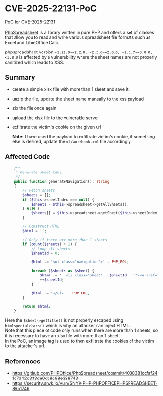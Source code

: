 # CVE-2025-22131-PoC
PoC for CVE-2025-22131 
<br> <br>
[PhpSpreadsheet](https://github.com/PHPOffice/PhpSpreadsheet) is a library written in pure PHP and offers a set of classes that allow you to read and write various spreadsheet file formats such as Excel and LibreOffice Calc. 

phpspreadsheet version `<1.29.8>=2.2.0, <2.3.6>=2.0.0, <2.1.7>=3.0.0, <3.8.0` is affected by a vulnerability where the sheet names are not properly sanitized which leads to XSS.
<br> 

## Summary
- create a simple xlsx file with more than 1 sheet and save it.
- unzip the file, update the sheet name manually to the xss payload
- zip the file once again
- upload the xlsx file to the vulnerable server
- exfiltrate the victim's cookie on the given url

  **Note:** I have used the payload to exfiltrate victim's cookie, if something else is desired, update the `xl/workbook.xml` file accordingly.

## Affected Code
```php
    /**
     * Generate sheet tabs.
     */
    public function generateNavigation(): string
    {
        // Fetch sheets
        $sheets = [];
        if ($this->sheetIndex === null) {
            $sheets = $this->spreadsheet->getAllSheets();
        } else {
            $sheets[] = $this->spreadsheet->getSheet($this->sheetIndex);
        }

        // Construct HTML
        $html = '';

        // Only if there are more than 1 sheets
        if (count($sheets) > 1) {
            // Loop all sheets
            $sheetId = 0;

            $html .= '<ul class="navigation">' . PHP_EOL;

            foreach ($sheets as $sheet) {
                $html .= '  <li class="sheet' . $sheetId . '"><a href="#sheet' . $sheetId . '">' . $sheet->getTitle() . '</a></li>' . PHP_EOL;
                ++$sheetId;
            }

            $html .= '</ul>' . PHP_EOL;
        }

        return $html;
    }
```
Here the `$sheet->getTitle()` is not properly escaped  using `htmlspecialchars()` which is why an attacker can inject HTML. <br>
Note that this piece of code only runs when there are more than 1 sheets, so it is necessary to have an xlsx file with more than 1 sheet. <br> 
In the PoC, an image tag is used to then exfiltrate the cookies of the victim to the attacker's url.


## References
- https://github.com/PHPOffice/PhpSpreadsheet/commit/4088381ccfaf241d7d42c333de0dc8c98e338743
- https://security.snyk.io/vuln/SNYK-PHP-PHPOFFICEPHPSPREADSHEET-8651746
